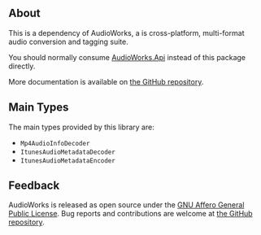 ## About

This is a dependency of AudioWorks, a is cross-platform, multi-format audio conversion and tagging suite.

You should normally consume [AudioWorks.Api](https://www.nuget.org/packages/AudioWorks.Api/) instead of this package directly.

More documentation is available on [the GitHub repository](https://github.com/jherby2k/AudioWorks).

## Main Types

The main types provided by this library are:

* `Mp4AudioInfoDecoder`
* `ItunesAudioMetadataDecoder`
* `ItunesAudioMetadataEncoder`

## Feedback

AudioWorks is released as open source under the [GNU Affero General Public License](https://github.com/jherby2k/AudioWorks/blob/main/LICENSE). Bug reports and contributions are welcome at [the GitHub repository](https://github.com/jherby2k/AudioWorks).